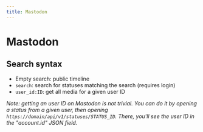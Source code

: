 ```yaml
---
title: Mastodon
---
```



# Mastodon

## Search syntax

* Empty search: public timeline
* `search`: search for statuses matching the search (requires login)
* `user_id:ID`: get all media for a given user ID

_Note: getting an user ID on Mastodon is not trivial. You can do it by opening a status from a given user, then opening `https://domain/api/v1/statuses/STATUS_ID`. There, you'll see the user ID in the "account.id" JSON field._